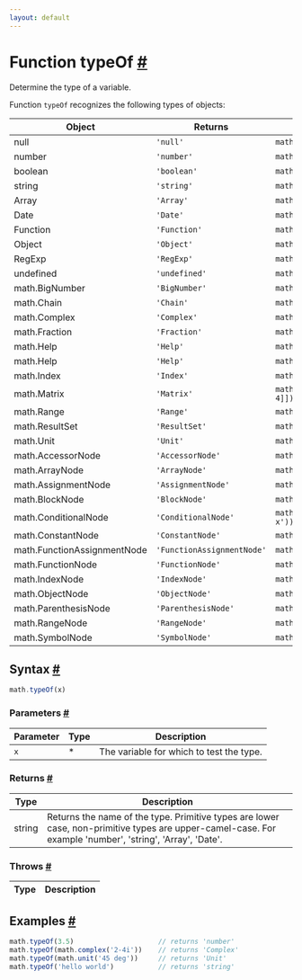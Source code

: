 ```yaml
---
layout: default
---
```


<!-- Note: This file is automatically generated from source code comments. Changes made in this file will be overridden. -->

<h1 id="function-typeof">Function typeOf <a href="#function-typeof" title="Permalink">#</a></h1>

Determine the type of a variable.

Function `typeOf` recognizes the following types of objects:

Object                 | Returns       | Example
---------------------- | ------------- | ------------------------------------------
null                   | `'null'`      | `math.typeOf(null)`
number                 | `'number'`    | `math.typeOf(3.5)`
boolean                | `'boolean'`   | `math.typeOf(true)`
string                 | `'string'`    | `math.typeOf('hello world')`
Array                  | `'Array'`     | `math.typeOf([1, 2, 3])`
Date                   | `'Date'`      | `math.typeOf(new Date())`
Function               | `'Function'`  | `math.typeOf(function () {})`
Object                 | `'Object'`    | `math.typeOf({a: 2, b: 3})`
RegExp                 | `'RegExp'`    | `math.typeOf(/a regexp/)`
undefined              | `'undefined'` | `math.typeOf(undefined)`
math.BigNumber         | `'BigNumber'` | `math.typeOf(math.bignumber('2.3e500'))`
math.Chain             | `'Chain'`     | `math.typeOf(math.chain(2))`
math.Complex           | `'Complex'`   | `math.typeOf(math.complex(2, 3))`
math.Fraction          | `'Fraction'`  | `math.typeOf(math.fraction(1, 3))`
math.Help              | `'Help'`      | `math.typeOf(math.help('sqrt'))`
math.Help              | `'Help'`      | `math.typeOf(math.help('sqrt'))`
math.Index             | `'Index'`     | `math.typeOf(math.index(1, 3))`
math.Matrix            | `'Matrix'`    | `math.typeOf(math.matrix([[1,2], [3, 4]]))`
math.Range             | `'Range'`     | `math.typeOf(math.range(0, 10))`
math.ResultSet         | `'ResultSet'` | `math.typeOf(math.evaluate('a=2\nb=3'))`
math.Unit              | `'Unit'`      | `math.typeOf(math.unit('45 deg'))`
math.AccessorNode            | `'AccessorNode'`            | `math.typeOf(math.parse('A[2]'))`
math.ArrayNode               | `'ArrayNode'`               | `math.typeOf(math.parse('[1,2,3]'))`
math.AssignmentNode          | `'AssignmentNode'`          | `math.typeOf(math.parse('x=2'))`
math.BlockNode               | `'BlockNode'`               | `math.typeOf(math.parse('a=2; b=3'))`
math.ConditionalNode         | `'ConditionalNode'`         | `math.typeOf(math.parse('x<0 ? -x : x'))`
math.ConstantNode            | `'ConstantNode'`            | `math.typeOf(math.parse('2.3'))`
math.FunctionAssignmentNode  | `'FunctionAssignmentNode'`  | `math.typeOf(math.parse('f(x)=x^2'))`
math.FunctionNode            | `'FunctionNode'`            | `math.typeOf(math.parse('sqrt(4)'))`
math.IndexNode               | `'IndexNode'`               | `math.typeOf(math.parse('A[2]').index)`
math.ObjectNode              | `'ObjectNode'`              | `math.typeOf(math.parse('{a:2}'))`
math.ParenthesisNode         | `'ParenthesisNode'`         | `math.typeOf(math.parse('(2+3)'))`
math.RangeNode               | `'RangeNode'`               | `math.typeOf(math.parse('1:10'))`
math.SymbolNode              | `'SymbolNode'`              | `math.typeOf(math.parse('x'))`


<h2 id="syntax">Syntax <a href="#syntax" title="Permalink">#</a></h2>

```js
math.typeOf(x)
```

<h3 id="parameters">Parameters <a href="#parameters" title="Permalink">#</a></h3>

Parameter | Type | Description
--------- | ---- | -----------
`x` | * | The variable for which to test the type.

<h3 id="returns">Returns <a href="#returns" title="Permalink">#</a></h3>

Type | Description
---- | -----------
string | Returns the name of the type. Primitive types are lower case, non-primitive types are upper-camel-case. For example 'number', 'string', 'Array', 'Date'.


<h3 id="throws">Throws <a href="#throws" title="Permalink">#</a></h3>

Type | Description
---- | -----------


<h2 id="examples">Examples <a href="#examples" title="Permalink">#</a></h2>

```js
math.typeOf(3.5)                     // returns 'number'
math.typeOf(math.complex('2-4i'))    // returns 'Complex'
math.typeOf(math.unit('45 deg'))     // returns 'Unit'
math.typeOf('hello world')           // returns 'string'
```


